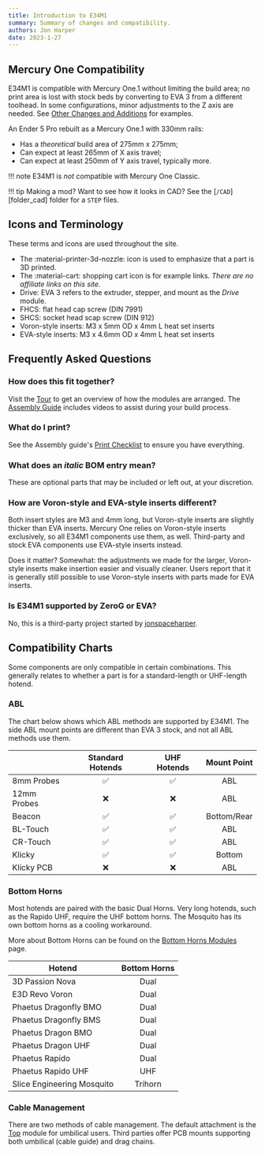 ```yaml
---
title: Introduction to E34M1
summary: Summary of changes and compatibility.
authors: Jon Harper
date: 2023-1-27
---
```


## Mercury One Compatibility

E34M1 is compatible with Mercury One.1 without limiting the build area; no print area is lost with stock beds by converting to EVA 3 from a different toolhead. In some configurations, minor adjustments to the Z axis are needed. See [Other Changes and Additions](#other-changes-and-additions) for examples.

An Ender 5 Pro rebuilt as a Mercury One.1 with 330mm rails:

- Has a *theoretical* build area of 275mm x 275mm;
- Can expect at least 265mm of X axis travel;
- Can expect at least 250mm of Y axis travel, typically more.

!!! note
    E34M1 is *not* compatible with Mercury One Classic.

!!! tip
    Making a mod? Want to see how it looks in CAD? See the [`/CAD`][folder_cad] folder for a `STEP` files.

## Icons and Terminology

These terms and icons are used throughout the site.

- The :material-printer-3d-nozzle: icon is used to emphasize that a part is 3D printed.
- The :material-cart: shopping cart icon is for example links. *There are no affiliate links on this site.*
- Drive: EVA 3 refers to the extruder, stepper, and mount as the *Drive* module.
- FHCS: flat head cap screw (DIN 7991)
- SHCS: socket head scap screw (DIN 912)
- Voron-style inserts: M3 x 5mm OD x 4mm L heat set inserts
- EVA-style inserts: M3 x 4.6mm OD x 4mm L heat set inserts

## Frequently Asked Questions

### How does this fit together?

Visit the [Tour](../tour.md) to get an overview of how the modules are arranged. The [Assembly Guide](../assembly/index.md) includes videos to assist during your build process.

### What do I print?

See the Assembly guide's [Print Checklist](../assembly/#print-checklist) to ensure you have everything.

### What does an *italic* BOM entry mean?

These are optional parts that may be included or left out, at your discretion.

### How are Voron-style and EVA-style inserts different?

Both insert styles are M3 and 4mm long, but Voron-style inserts are slightly thicker than EVA inserts. Mercury One relies on Voron-style inserts exclusively, so all E34M1 components use them, as well. Third-party and stock EVA components use EVA-style inserts instead.

Does it matter? Somewhat: the adjustments we made for the larger, Voron-style inserts make insertion easier and visually cleaner. Users report that it is generally still possible to use Voron-style inserts with parts made for EVA inserts.

### Is E34M1 supported by ZeroG or EVA?

No, this is a third-party project started by [jonspaceharper](https://jon-harper.github.io).

## Compatibility Charts

Some components are only compatible in certain combinations. This generally relates to whether a part is for a standard-length or UHF-length hotend.

### ABL

The chart below shows which ABL methods are supported by E34M1. The side ABL mount points are different than EVA 3 stock, and not all ABL methods use them.

|            | Standard Hotends   | UHF Hotends        | Mount Point |
|------------|:------------------:|:------------------:|:-----------:|
| 8mm Probes | :white_check_mark: | :white_check_mark: | ABL         |
| 12mm Probes | :x:               | :x:                | ABL         |
| Beacon     | :white_check_mark: | :white_check_mark: | Bottom/Rear |
| BL-Touch   | :white_check_mark: | :white_check_mark: | ABL         |
| CR-Touch   | :white_check_mark: | :white_check_mark: | ABL         |
| Klicky     | :white_check_mark: | :white_check_mark: | Bottom      |
| Klicky PCB | :x:                | :x:                | ABL         |

### Bottom Horns

Most hotends are paired with the basic Dual Horns. Very long hotends, such as the Rapido UHF, require the UHF bottom horns. The Mosquito has its own bottom horns as a cooling workaround.

More about Bottom Horns can be found on the [Bottom Horns Modules](../modules/bottom.md) page.

| Hotend                | Bottom Horns  |
|-----------------------|:-------------:|
| 3D Passion Nova       | Dual          |
| E3D Revo Voron        | Dual          |
| Phaetus Dragonfly BMO | Dual          |
| Phaetus Dragonfly BMS | Dual          |
| Phaetus Dragon BMO    | Dual          |
| Phaetus Dragon UHF    | Dual          |
| Phaetus Rapido        | Dual          |
| Phaetus Rapido UHF    | UHF           |
| Slice Engineering Mosquito | Trihorn  |

### Cable Management

There are two methods of cable management. The default attachment is the [Top](../modules/top.md) module for umbilical users. Third parties offer PCB mounts supporting both umbilical (cable guide) and drag chains.